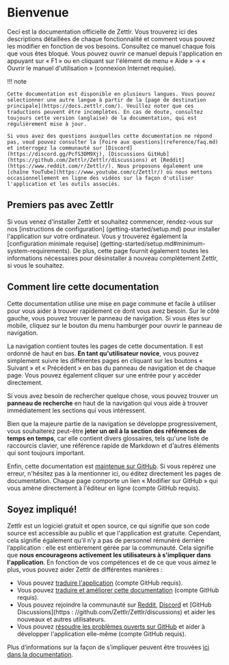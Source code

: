 # Bienvenue

Ceci est la documentation officielle de Zettlr. Vous trouverez ici des descriptions détaillées de chaque fonctionnalité et comment vous pouvez les modifier en fonction de vos besoins. Consultez ce manuel chaque fois que vous êtes bloqué. Vous pouvez ouvrir ce manuel depuis l'application en appuyant sur « F1 » ou en cliquant sur l'élément de menu « Aide » &rarr; « Ouvrir le manuel d'utilisation » (connexion Internet requise).

!!! note

    Cette documentation est disponible en plusieurs langues. Vous pouvez sélectionner une autre langue à partir de la [page de destination principale](https://docs.zettlr.com/). Veuillez noter que ces traductions peuvent être incomplètes. En cas de doute, consultez toujours cette version (anglaise) de la documentation, qui est régulièrement mise à jour.

    Si vous avez des questions auxquelles cette documentation ne répond pas, voud pouvez consulter la [Foire aux questions](reference/faq.md) et interrogez la communauté sur [Discord](https://discord.gg/PcfS3DM9Xj), [Discussions GitHub](https://github.com/Zettlr/Zettlr/discussions) et [Reddit](https://www.reddit.com/r/Zettlr/). Nous proposons également une [chaîne YouTube](https://www.youtube.com/c/Zettlr/) où nous mettons occasionnellement en ligne des vidéos sur la façon d'utiliser l'application et les outils associés.

## Premiers pas avec Zettlr

Si vous venez d'installer Zettlr et souhaitez commencer, rendez-vous sur nos [instructions de configuration] (getting-started/setup.md) pour installer l'application sur votre ordinateur. Vous y trouverez également la [configuration minimale requise] (getting-started/setup.md#minimum-system-requirements). De plus, cette page fournit également toutes les informations nécessaires pour désinstaller à nouveau complètement Zettlr, si vous le souhaitez.

## Comment lire cette documentation

Cette documentation utilise une mise en page commune et facile à utiliser pour vous aider à trouver rapidement ce dont vous avez besoin. Sur le côté gauche, vous pouvez trouver le panneau de navigation. Si vous êtes sur mobile, cliquez sur le bouton du menu hamburger pour ouvrir le panneau de navigation.

La navigation contient toutes les pages de cette documentation. Il est ordonné de haut en bas. **En tant qu'utilisateur novice**, vous pouvez simplement suivre les différentes pages en cliquant sur les boutons « Suivant » et « Précédent » en bas du panneau de navigation et de chaque page. Vous pouvez également cliquer sur une entrée pour y accéder directement.

Si vous avez besoin de rechercher quelque chose, vous pouvez trouver un **panneau de recherche** en haut de la navigation qui vous aide à trouver immédiatement les sections qui vous intéressent.

Bien que la majeure partie de la navigation se développe progressivement, vous souhaiterez peut-être **jeter un œil à la section des références de temps en temps**, car elle contient divers glossaires, tels qu'une liste de raccourcis clavier, une référence rapide de Markdown et d'autres éléments qui sont toujours important.

Enfin, cette documentation est [maintenue sur GitHub](https://github.com/Zettlr/zettlr-docs). Si vous repérez une erreur, n'hésitez pas à la mentionner ici, ou éditez directement les pages de documentation. Chaque page comporte un lien « Modifier sur GitHub » qui vous amène directement à l'éditeur en ligne (compte GitHub requis).

## Soyez impliqué!

Zettlr est un logiciel gratuit et open source, ce qui signifie que son code source est accessible au public et que l'application est gratuite. Cependant, cela signifie également qu’il n’y a pas de personnel rémunéré derrière l’application : elle est entièrement gérée par la communauté. Cela signifie que **nous encourageons activement les utilisateurs à s'impliquer dans l'application**. En fonction de vos compétences et de ce que vous aimez le plus, vous pouvez aider Zettlr de différentes manières :

- Vous pouvez [traduire l'application](https://github.com/Zettlr/Zettlr/blob/develop/CONTRIBUTING.md#translation) (compte GitHub requis).
- Vous pouvez [traduire et améliorer cette documentation](https://github.com/Zettlr/zettlr-docs/) (compte GitHub requis).
- Vous pouvez rejoindre la communauté sur [Reddit](https://www.reddit.com/r/Zettlr/), [Discord](https://discord.gg/PcfS3DM9Xj) et [GitHub Discussions](https : //github.com/Zettlr/Zettlr/discussions) et aider les nouveaux et autres utilisateurs.
- Vous pouvez [résoudre les problèmes ouverts sur GitHub](https://github.com/Zettlr/Zettlr/issues) et aider à développer l'application elle-même (compte GitHub requis).

Plus d’informations sur la façon de s’impliquer peuvent être trouvées [ici dans la documentation](getting-started/get-involved.md).
